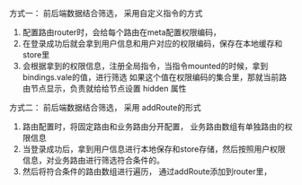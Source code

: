 方式一： 前后端数据结合筛选， 采用自定义指令的方式
1. 配置路由router时，会给每个路由在meta配置权限编码，
2. 在登录成功后就会拿到用户信息和用户对应的权限编码，保存在本地缓存和store里
3. 会根据拿到的权限信息，注册全局指令，当指令mounted的时候，拿到bindings.vale的值，进行筛选
如果这个值在权限编码的集合里，那就当前路由节点显示，负责就给给节点设置 hidden 属性 


方式二： 前后端数据结合筛选， 采用 addRoute的形式
1. 路由配置时，将固定路由和业务路由分开配置， 业务路由数组有单独路由的权限信息
2. 当登录成功后，拿到用户信息进行本地保存和store存储，然后按照用户权限信息，对业务路由进行筛选符合条件的。
3. 然后将符合条件的路由数组进行遍历， 通过addRoute添加到router里，